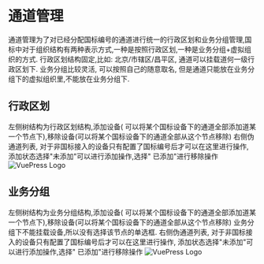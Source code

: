 # 通道管理

通道管理为了对已经分配国标编号的通道进行统一的行政区划和业务分组管理,国标中对于组织结构有两种表示方式,一种是按照行政区划,一种是业务分组+虚拟组织的方式. 行政区划结构固定,比如: 北京/市辖区/昌平区, 通道可以挂载道何一级行政区划下. 业务分组比较灵活, 可以按照自己的随意取名, 但是通道只能放在业务分组下的虚拟组织里,不能放在业务分组下.

## 行政区划
左侧树结构为行政区划结构,添加设备( 可以将某个国标设备下的通道全部添加道某一个节点下),移除设备(可以将某个国标设备下的通道全部从这个节点移除) 右侧伪通道列表, 对于非国标接入的设备只有配置了国标编号后才可以在这里进行操作, 添加状态选择"未添加"可以进行添加操作,选择" 已添加"进行移除操作
![VuePress Logo](/images/img/6.png)

## 业务分组
左侧树结构为业务分组结构,添加设备( 可以将某个国标设备下的通道全部添加道某一个节点下),移除设备(可以将某个国标设备下的通道全部从这个节点移除) 业务分组下不能挂载设备,所以没有选择该节点的单选框. 右侧伪通道列表, 对于非国标接入的设备只有配置了国标编号后才可以在这里进行操作, 添加状态选择"未添加"可以进行添加操作,选择" 已添加"进行移除操作
![VuePress Logo](/images/img/7.png)
